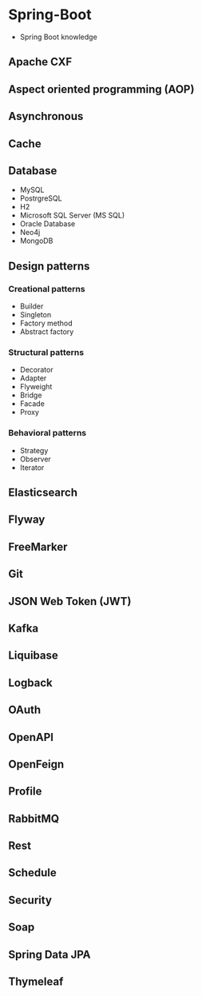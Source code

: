 # Spring-Boot
 - Spring Boot knowledge
 
## Apache CXF

## Aspect oriented programming (AOP)

## Asynchronous

## Cache

## Database

 - MySQL
 - PostrgreSQL
 - H2
 - Microsoft SQL Server (MS SQL)
 - Oracle Database
 - Neo4j
 - MongoDB

## Design patterns

### Creational patterns

 - Builder
 - Singleton
 - Factory method
 - Abstract factory

### Structural patterns

 - Decorator
 - Adapter
 - Flyweight
 - Bridge
 - Facade
 - Proxy

### Behavioral patterns

- Strategy
- Observer
- Iterator

## Elasticsearch


## Flyway

## FreeMarker

## Git

## JSON Web Token (JWT)

## Kafka

## Liquibase 

## Logback

## OAuth

## OpenAPI

## OpenFeign

## Profile

## RabbitMQ

## Rest

## Schedule

## Security

## Soap

## Spring Data JPA

## Thymeleaf
